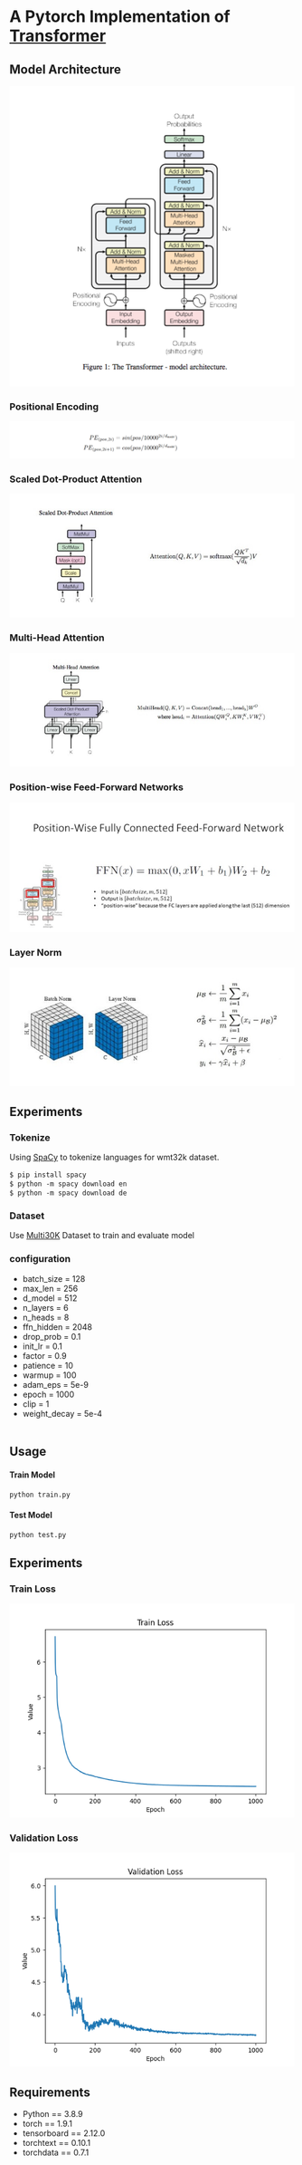 # A Pytorch Implementation of [Transformer](https://arxiv.org/pdf/1706.03762)

## Model Architecture
![Model Architecture](image/model.png)
### Positional Encoding
![Positional Encoding](image/positional_encoding.png)
### Scaled Dot-Product Attention
![Scaled Dot-Product Attention](image/scale_dot_product_attention.jpg)
### Multi-Head Attention
![Multi-Head Attention](image/multi_head_attention.jpg)
### Position-wise Feed-Forward Networks
![Position-wise Feed-Forward Networks](image/positionwise_feed_forward.jpg)
### Layer Norm
![Layer Norm](image/layer_norm.jpg)
## Experiments
### Tokenize
Using [SpaCy](https://spacy.io/usage/) to tokenize languages for wmt32k
dataset. 
```
$ pip install spacy
$ python -m spacy download en
$ python -m spacy download de
```
### Dataset
Use [Multi30K](https://arxiv.org/abs/1605.00459)  Dataset to train and evaluate model <br>

### configuration
* batch_size = 128
* max_len = 256
* d_model = 512
* n_layers = 6
* n_heads = 8
* ffn_hidden = 2048
* drop_prob = 0.1
* init_lr = 0.1
* factor = 0.9
* patience = 10
* warmup = 100
* adam_eps = 5e-9
* epoch = 1000
* clip = 1
* weight_decay = 5e-4
<br><br>

## Usage

#### Train Model
```
python train.py
```

#### Test Model
```
python test.py
```

## Experiments
### Train Loss
![Train Loss](image/train.png)
### Validation Loss
![Validation Loss](image/val.png)


## Requirements
* Python == 3.8.9
* torch == 1.9.1
* tensorboard == 2.12.0
* torchtext == 0.10.1
* torchdata == 0.7.1


